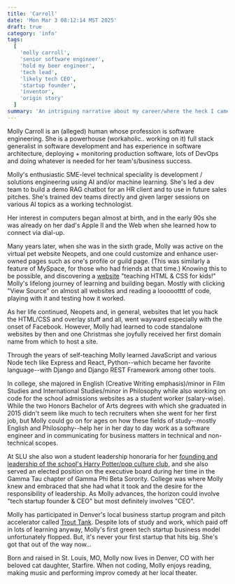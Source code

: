```yaml
---
title: 'Carroll'
date: 'Mon Mar 3 08:12:14 MST 2025'
draft: true
category: 'info'
tags:
  [
    'molly carroll',
    'senior software engineer',
    'hold my beer engineer',
    'tech lead',
    'likely tech CEO',
    'startup founder',
    'inventor',
    'origin story'
  ]
summary: 'An intriguing narrative about my career/where the heck I came from. Read on about a love of learning and leadership, what two degrees I actually earned in college and my tech startup founder experience.'
---
```


Molly Carroll is an (alleged) human whose profession is software engineering. She is a powerhouse (workaholic.. working on it) full stack generalist in software development and has experience in software architecture, deploying + monitoring production software, lots of DevOps and doing whatever is needed for her team's/business success.

Molly's enthusiastic SME-level technical speciality is development / solutions engineering using AI and/or machine learning. She's led a dev team to build a demo RAG chatbot for an HR client and to use in future sales pitches. She's trained dev teams directly and given larger sessions on various AI topics as a working technologist.

Her interest in computers began almost at birth, and in the early 90s she was already on her dad's Apple II and the Web when she learned how to connect via dial-up.

Many years later, when she was in the sixth grade, Molly was active on the virtual pet website Neopets, and one could customize and enhance user-owned pages such as one's profile or guild page. (This was similarly a feature of MySpace, for those who had friends at that time.) Knowing this to be possible, and discovering a [website](https://lissaexplains.com) "teaching HTML & CSS for kids!" Molly's lifelong journey of learning and building began. Mostly with clicking "View Source" on almost all websites and reading a loooootttt of code, playing with it and testing how it worked.

As her life continued, Neopets and, in general, websites that let you hack the HTML/CSS and overlay stuff and all, went wayward especially with the onset of Facebook. However, Molly had learned to code standalone websites by then and one Christmas she joyfully received her first domain name from which to host a site.

Through the years of self-teaching Molly learned JavaScript and various Node tech like Express and React, Python--which became her favorite language--with Django and Django REST Framework among other tools.

In college, she majored in English (Creative Writing emphasis)/minor in Film Studies and International Studies/minor in Philosophy while also working on code for the school admissions websites as a student worker (salary-wise). While the two Honors Bachelor of Arts degrees with which she graduated in 2015 didn't seem like much to tech recruiters when she went for her first job, but Molly could go on for ages on how these fields of study--mostly English and Philosophy--help her in her day to day work as a software engineer and in communicating for business matters in technical and non-technical scopes.

At SLU she also won a student leadership honoraria for her [founding and leadership of the school's Harry Potter/pop culture club](https://unewsonline.com/2012/09/let-us-introduce-you-molly-carroll/), and she also served an elected position on the executive board during her time in the Gamma Tau chapter of Gamma Phi Beta Sorority. College was where Molly knew and embraced that she had what it took and the desire for the responsibility of leadership. As Molly advances, the horizon could involve "tech startup founder & CEO" but most definitely involves "CEO".

Molly has participated in Denver's local business startup program and pitch accelerator called [Trout Tank](https://www.denversbdc.org/home-old/trout-tank-pitch-accelerator/). Despite lots of study and work, which paid off in lots of learning anyway, Molly's first green tech startup business model unfortunately flopped. But, it's never your first startup that hits big. She's got that out of the way now...

Born and raised in St. Louis, MO, Molly now lives in Denver, CO with her beloved cat daughter, Starfire. When not coding, Molly enjoys reading, making music and performing improv comedy at her local theater.
